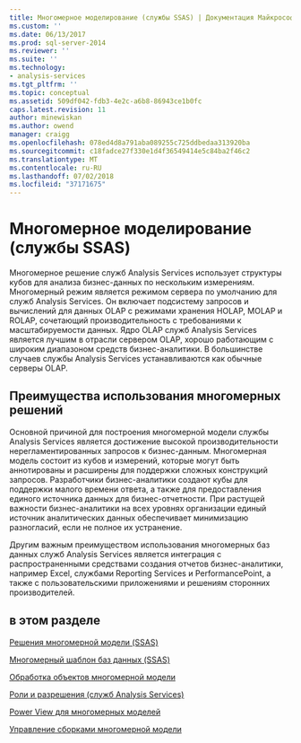 ```yaml
---
title: Многомерное моделирование (службы SSAS) | Документация Майкрософт
ms.custom: ''
ms.date: 06/13/2017
ms.prod: sql-server-2014
ms.reviewer: ''
ms.suite: ''
ms.technology:
- analysis-services
ms.tgt_pltfrm: ''
ms.topic: conceptual
ms.assetid: 509df042-fdb3-4e2c-a6b8-86943ce1b0fc
caps.latest.revision: 11
author: minewiskan
ms.author: owend
manager: craigg
ms.openlocfilehash: 078ed4d8a791aba089255c725ddbedaa313920ba
ms.sourcegitcommit: c18fadce27f330e1d4f36549414e5c84ba2f46c2
ms.translationtype: MT
ms.contentlocale: ru-RU
ms.lasthandoff: 07/02/2018
ms.locfileid: "37171675"
---
```

# <a name="multidimensional-modeling-ssas"></a>Многомерное моделирование (службы SSAS)
  Многомерное решение служб Analysis Services использует структуры кубов для анализа бизнес-данных по нескольким измерениям. Многомерный режим является режимом сервера по умолчанию для служб Analysis Services. Он включает подсистему запросов и вычислений для данных OLAP с режимами хранения HOLAP, MOLAP и ROLAP, сочетающий производительность с требованиями к масштабируемости данных. Ядро OLAP служб Analysis Services является лучшим в отрасли сервером OLAP, хорошо работающим с широким диапазоном средств бизнес-аналитики. В большинстве случаев службы Analysis Services устанавливаются как обычные серверы OLAP.  
  
## <a name="benefits-of-using-multidimensional-solutions"></a>Преимущества использования многомерных решений  
 Основной причиной для построения многомерной модели службы Analysis Services является достижение высокой производительности нерегламентированных запросов к бизнес-данным. Многомерная модель состоит из кубов и измерений, которые могут быть аннотированы и расширены для поддержки сложных конструкций запросов. Разработчики бизнес-аналитики создают кубы для поддержки малого времени ответа, а также для предоставления единого источника данных для бизнес-отчетности. При растущей важности бизнес-аналитики на всех уровнях организации единый источник аналитических данных обеспечивает минимизацию разногласий, если не полное их устранение.  
  
 Другим важным преимуществом использования многомерных баз данных служб Analysis Services является интеграция с распространенными средствами создания отчетов бизнес-аналитики, например Excel, службами Reporting Services и PerformancePoint, а также с пользовательскими приложениями и решениям сторонних производителей.  
  
## <a name="in-this-section"></a>в этом разделе  
 [Решения многомерной модели &#40;SSAS&#41;](multidimensional-model-solutions-ssas.md)  
  
 [Многомерный шаблон баз данных &#40;SSAS&#41;](multidimensional-model-databases-ssas.md)  
  
 [Обработка объектов многомерной модели](processing-a-multidimensional-model-analysis-services.md)  
  
 [Роли и разрешения &#40;служб Analysis Services&#41;](roles-and-permissions-analysis-services.md)  
  
 [Power View для многомерных моделей](power-view-for-multidimensional-models.md)  
  
 [Управление сборками многомерной модели](multidimensional-model-assemblies-management.md)  
  
  
